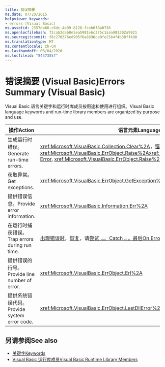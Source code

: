 ```yaml
---
title: 错误摘要
ms.date: 07/20/2015
helpviewer_keywords:
- errors [Visual Basic]
ms.assetid: 2557da60-c6dc-4e99-8128-fceb6f8a0736
ms.openlocfilehash: f2cab2dab8e5ea5981ebc375c1aaa901302a9921
ms.sourcegitcommit: f8c270376ed905f6a8896ce0fe25b4f4b38ff498
ms.translationtype: MT
ms.contentlocale: zh-CN
ms.lasthandoff: 06/04/2020
ms.locfileid: "84373857"
---
```

# <a name="errors-summary-visual-basic"></a><span data-ttu-id="30329-102">错误摘要 (Visual Basic)</span><span class="sxs-lookup"><span data-stu-id="30329-102">Errors Summary (Visual Basic)</span></span>
<span data-ttu-id="30329-103">Visual Basic 语言关键字和运行时库成员按用途和使用进行组织。</span><span class="sxs-lookup"><span data-stu-id="30329-103">Visual Basic language keywords and run-time library members are organized by purpose and use.</span></span>  
  
|<span data-ttu-id="30329-104">操作</span><span class="sxs-lookup"><span data-stu-id="30329-104">Action</span></span>|<span data-ttu-id="30329-105">语言元素</span><span class="sxs-lookup"><span data-stu-id="30329-105">Language element</span></span>|  
|------------|----------------------|  
|<span data-ttu-id="30329-106">生成运行时错误。</span><span class="sxs-lookup"><span data-stu-id="30329-106">Generate run-time errors.</span></span>|<span data-ttu-id="30329-107"><xref:Microsoft.VisualBasic.Collection.Clear%2A>，[错误](../statements/error-statement.md)，<xref:Microsoft.VisualBasic.ErrObject.Raise%2A></span><span class="sxs-lookup"><span data-stu-id="30329-107"><xref:Microsoft.VisualBasic.Collection.Clear%2A>, [Error](../statements/error-statement.md), <xref:Microsoft.VisualBasic.ErrObject.Raise%2A></span></span>|  
|<span data-ttu-id="30329-108">获取异常。</span><span class="sxs-lookup"><span data-stu-id="30329-108">Get exceptions.</span></span>|<xref:Microsoft.VisualBasic.ErrObject.GetException%2A>|  
|<span data-ttu-id="30329-109">提供错误信息。</span><span class="sxs-lookup"><span data-stu-id="30329-109">Provide error information.</span></span>|<xref:Microsoft.VisualBasic.Information.Err%2A>|  
|<span data-ttu-id="30329-110">在运行时捕获错误。</span><span class="sxs-lookup"><span data-stu-id="30329-110">Trap errors during run time.</span></span>|<span data-ttu-id="30329-111">[出现错误时](../statements/on-error-statement.md)，[恢复](../statements/resume-statement.md)，请[尝试 .。。Catch .。。最后](../statements/try-catch-finally-statement.md)</span><span class="sxs-lookup"><span data-stu-id="30329-111">[On Error](../statements/on-error-statement.md), [Resume](../statements/resume-statement.md), [Try...Catch...Finally](../statements/try-catch-finally-statement.md)</span></span>|  
|<span data-ttu-id="30329-112">提供错误的行号。</span><span class="sxs-lookup"><span data-stu-id="30329-112">Provide line number of error.</span></span>|<xref:Microsoft.VisualBasic.ErrObject.Erl%2A>|  
|<span data-ttu-id="30329-113">提供系统错误代码。</span><span class="sxs-lookup"><span data-stu-id="30329-113">Provide system error code.</span></span>|<xref:Microsoft.VisualBasic.ErrObject.LastDllError%2A>|  
  
## <a name="see-also"></a><span data-ttu-id="30329-114">另请参阅</span><span class="sxs-lookup"><span data-stu-id="30329-114">See also</span></span>

- [<span data-ttu-id="30329-115">关键字</span><span class="sxs-lookup"><span data-stu-id="30329-115">Keywords</span></span>](index.md)
- [<span data-ttu-id="30329-116">Visual Basic 运行库成员</span><span class="sxs-lookup"><span data-stu-id="30329-116">Visual Basic Runtime Library Members</span></span>](../runtime-library-members.md)
